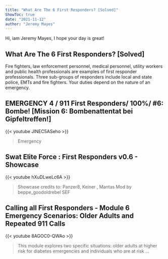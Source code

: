 ```yaml
---
title: "What Are The 6 First Responders? [Solved]"
ShowToc: true 
date: "2021-11-12"
author: "Jeremy Mayes" 
---
```


Hi, iam Jeremy Mayes, I hope your day is great!
## What Are The 6 First Responders? [Solved]
Fire fighters, law enforcement personnel, medical personnel, utility workers and public health professionals are examples of first responder professionals. Three sub-groups of responders include local and state police, EMTs and fire fighters. Your duties depend on the nature of an emergency.

## EMERGENCY 4 / 911 First Responders/ 100%/ #6: Bombe! [Mission 6: Bombenattentat bei Gipfeltreffen!]
{{< youtube JlNEC5ASeho >}}
>Emergency

## Swat Elite Force : First Responders  v0.6  - Showcase
{{< youtube hXuDLweLc6A >}}
>Showcase credits to: Panzer8, Keiner , Mantas Mod by beppe_goodoldrebel SEF 

## Calling all First Responders - Module 6 Emergency Scenarios: Older Adults and Repeated 911 Calls
{{< youtube 8AGOC0-QWAo >}}
>This module explores two specific situations: older adults at higher risk for diabetes emergencies and individuals who are at risk ...

